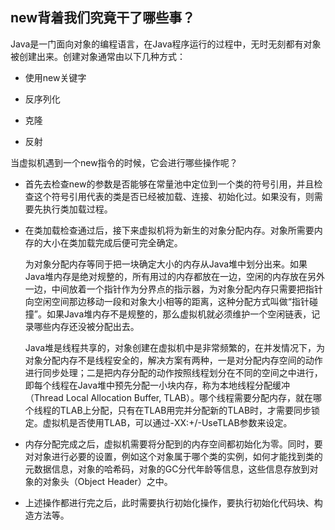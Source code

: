 ## new背着我们究竟干了哪些事？

Java是一门面向对象的编程语言，在Java程序运行的过程中，无时无刻都有对象被创建出来。创建对象通常由以下几种方式：

* 使用new关键字

* 反序列化

* 克隆

* 反射

  

当虚拟机遇到一个new指令的时候，它会进行哪些操作呢？

* 首先去检查new的参数是否能够在常量池中定位到一个类的符号引用，并且检查这个符号引用代表的类是否已经被加载、连接、初始化过。如果没有，则需要先执行类加载过程。

* 在类加载检查通过后，接下来虚拟机将为新生的对象分配内存。对象所需要内存的大小在类加载完成后便可完全确定。

  为对象分配内存等同于把一块确定大小的内存从Java堆中划分出来。如果Java堆内存是绝对规整的，所有用过的内存都放在一边，空闲的内存放在另外一边，中间放着一个指针作为分界点的指示器，为对象分配内存只需要把指针向空闲空间那边移动一段和对象大小相等的距离，这种分配方式叫做“指针碰撞”。如果Java堆内存不是规整的，那么虚拟机就必须维护一个空闲链表，记录哪些内存还没被分配出去。

  Java堆是线程共享的，对象创建在虚拟机中是非常频繁的，在并发情况下，为对象分配内存不是线程安全的，解决方案有两种，一是对分配内存空间的动作进行同步处理；二是把内存分配的动作按照线程划分在不同的空间之中进行，即每个线程在Java堆中预先分配一小块内存，称为本地线程分配缓冲（Thread Local Allocation Buffer, TLAB）。哪个线程需要分配内存，就在哪个线程的TLAB上分配，只有在TLAB用完并分配新的TLAB时，才需要同步锁定。虚拟机是否使用TLAB，可以通过-XX:+/-UseTLAB参数来设定。

* 内存分配完成之后，虚拟机需要将分配到的内存空间都初始化为零。同时，要对对象进行必要的设置，例如这个对象属于哪个类的实例，如何才能找到类的元数据信息，对象的哈希码，对象的GC分代年龄等信息，这些信息存放到对象的对象头（Object Header）之中。

* 上述操作都进行完之后，此时需要执行初始化操作，要执行初始化代码块、构造方法等。



